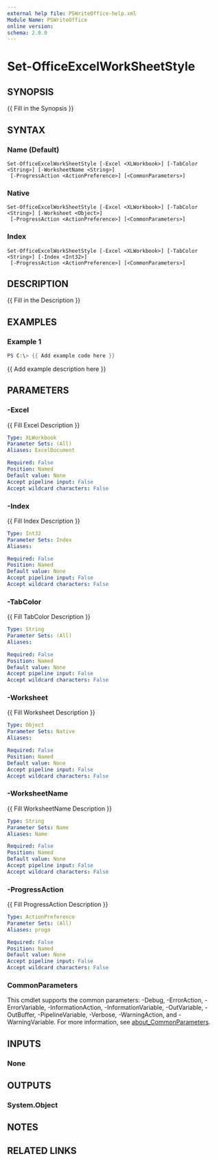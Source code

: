 ```yaml
---
external help file: PSWriteOffice-help.xml
Module Name: PSWriteOffice
online version:
schema: 2.0.0
---
```


# Set-OfficeExcelWorkSheetStyle

## SYNOPSIS
{{ Fill in the Synopsis }}

## SYNTAX

### Name (Default)
```
Set-OfficeExcelWorkSheetStyle [-Excel <XLWorkbook>] [-TabColor <String>] [-WorksheetName <String>]
 [-ProgressAction <ActionPreference>] [<CommonParameters>]
```

### Native
```
Set-OfficeExcelWorkSheetStyle [-Excel <XLWorkbook>] [-TabColor <String>] [-Worksheet <Object>]
 [-ProgressAction <ActionPreference>] [<CommonParameters>]
```

### Index
```
Set-OfficeExcelWorkSheetStyle [-Excel <XLWorkbook>] [-TabColor <String>] [-Index <Int32>]
 [-ProgressAction <ActionPreference>] [<CommonParameters>]
```

## DESCRIPTION
{{ Fill in the Description }}

## EXAMPLES

### Example 1
```powershell
PS C:\> {{ Add example code here }}
```

{{ Add example description here }}

## PARAMETERS

### -Excel
{{ Fill Excel Description }}

```yaml
Type: XLWorkbook
Parameter Sets: (All)
Aliases: ExcelDocument

Required: False
Position: Named
Default value: None
Accept pipeline input: False
Accept wildcard characters: False
```

### -Index
{{ Fill Index Description }}

```yaml
Type: Int32
Parameter Sets: Index
Aliases:

Required: False
Position: Named
Default value: None
Accept pipeline input: False
Accept wildcard characters: False
```

### -TabColor
{{ Fill TabColor Description }}

```yaml
Type: String
Parameter Sets: (All)
Aliases:

Required: False
Position: Named
Default value: None
Accept pipeline input: False
Accept wildcard characters: False
```

### -Worksheet
{{ Fill Worksheet Description }}

```yaml
Type: Object
Parameter Sets: Native
Aliases:

Required: False
Position: Named
Default value: None
Accept pipeline input: False
Accept wildcard characters: False
```

### -WorksheetName
{{ Fill WorksheetName Description }}

```yaml
Type: String
Parameter Sets: Name
Aliases: Name

Required: False
Position: Named
Default value: None
Accept pipeline input: False
Accept wildcard characters: False
```

### -ProgressAction
{{ Fill ProgressAction Description }}

```yaml
Type: ActionPreference
Parameter Sets: (All)
Aliases: proga

Required: False
Position: Named
Default value: None
Accept pipeline input: False
Accept wildcard characters: False
```

### CommonParameters
This cmdlet supports the common parameters: -Debug, -ErrorAction, -ErrorVariable, -InformationAction, -InformationVariable, -OutVariable, -OutBuffer, -PipelineVariable, -Verbose, -WarningAction, and -WarningVariable. For more information, see [about_CommonParameters](http://go.microsoft.com/fwlink/?LinkID=113216).

## INPUTS

### None

## OUTPUTS

### System.Object
## NOTES

## RELATED LINKS
